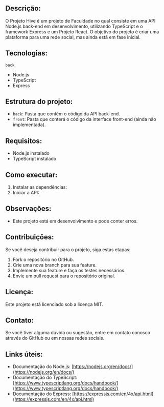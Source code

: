 ## Descrição:

O Projeto Hive é um projeto de Faculdade no qual consiste em uma API Node.js back-end em desenvolvimento, utilizando TypeScript e o framework Express e um Projeto React. O objetivo do projeto é criar uma plataforma para uma rede social, mas ainda está em fase inicial.

## Tecnologias:

`back`
- Node.js
- TypeScript
- Express

## Estrutura do projeto:

- `back`: Pasta que contém o código da API back-end.
- `front`: Pasta que conterá o código da interface front-end (ainda não implementada).

## Requisitos:

- Node.js instalado
- TypeScript instalado

## Como executar:

1. Instalar as dependências:
2. Iniciar a API:


## Observações:

- Este projeto está em desenvolvimento e pode conter erros.

## Contribuições:

Se você deseja contribuir para o projeto, siga estas etapas:

1. Fork o repositório no GitHub.
2. Crie uma nova branch para sua feature.
3. Implemente sua feature e faça os testes necessários.
4. Envie um pull request para o repositório original.

## Licença:

Este projeto está licenciado sob a licença MIT.

## Contato:

Se você tiver alguma dúvida ou sugestão, entre em contato conosco através do GitHub ou em nossas redes sociais.

## Links úteis:

- Documentação do Node.js: [https://nodejs.org/en/docs/](https://nodejs.org/en/docs/)
- Documentação do TypeScript: [https://www.typescriptlang.org/docs/handbook/](https://www.typescriptlang.org/docs/handbook/)
- Documentação do Express: [https://expressjs.com/en/4x/api.html](https://expressjs.com/en/4x/api.html)

